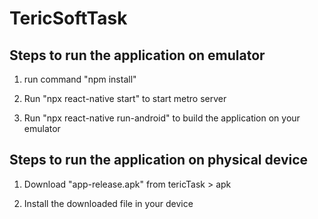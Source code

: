 # TericSoftTask

## Steps to run the application on emulator

1. run command "npm install"

2. Run "npx react-native start" to start metro server

3. Run "npx react-native run-android" to build the application on your emulator

## Steps to run the application on physical device

1. Download "app-release.apk" from tericTask > apk

2. Install the downloaded file in your device


